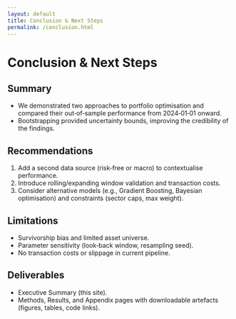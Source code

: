 ```yaml
---
layout: default
title: Conclusion & Next Steps
permalink: /conclusion.html
---
```


# Conclusion & Next Steps

## Summary
- We demonstrated two approaches to portfolio optimisation and compared their out‑of‑sample performance from 2024‑01‑01 onward.  
- Bootstrapping provided uncertainty bounds, improving the credibility of the findings.

## Recommendations
1. Add a second data source (risk‑free or macro) to contextualise performance.  
2. Introduce rolling/expanding window validation and transaction costs.  
3. Consider alternative models (e.g., Gradient Boosting, Bayesian optimisation) and constraints (sector caps, max weight).

## Limitations
- Survivorship bias and limited asset universe.  
- Parameter sensitivity (look‑back window, resampling seed).  
- No transaction costs or slippage in current pipeline.

## Deliverables
- Executive Summary (this site).  
- Methods, Results, and Appendix pages with downloadable artefacts (figures, tables, code links).